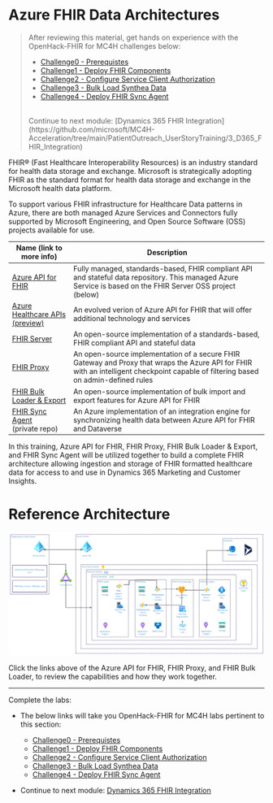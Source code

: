 # Azure FHIR Data Architectures
> After reviewing this material, get hands on experience with the OpenHack-FHIR for MC4H challenges below:
> * [Challenge0 - Prerequistes](https://github.com/microsoft/OpenHack-FHIR/tree/main/MC4H/Challenge0-Prerequistes)
> * [Challenge1 - Deploy FHIR Components](https://github.com/microsoft/OpenHack-FHIR/tree/main/MC4H/Challenge1-DeployFHIR)
> * [Challenge2 - Configure Service Client Authorization](https://github.com/microsoft/OpenHack-FHIR/tree/main/MC4H/Challenge2-AuthSetup)
> * [Challenge3 - Bulk Load Synthea Data](https://github.com/microsoft/OpenHack-FHIR/tree/main/MC4H/Challenge3-BulkLoad)
> * [Challenge4 - Deploy FHIR Sync Agent](https://github.com/microsoft/OpenHack-FHIR/tree/main/MC4H/Challenge4-FHIRSyncAgent)
> <br>
> Continue to next module: [Dynamics 365 FHIR Integration](https://github.com/microsoft/MC4H-Acceleration/tree/main/PatientOutreach_UserStoryTraining/3_D365_FHIR_Integration)

FHIR® (Fast Healthcare Interoperability Resources) is an industry standard for health data storage and exchange. Microsoft is strategically adopting FHIR as the standard format for health data storage and exchange in the Microsoft health data platform. 

To support various FHIR infrastructure for Healthcare Data patterns in Azure, there are both managed Azure Services and Connectors fully supported by Microsoft Engineering, and Open Source Software (OSS) projects available for use. 

| Name (link to more info) | Description |
| --- | --- |
| [Azure API for FHIR](https://docs.microsoft.com/en-us/azure/healthcare-apis/azure-api-for-fhir/overview) | Fully managed, standards-based, FHIR compliant API and stateful data repository. This managed Azure Service is based on the FHIR Server OSS project (below) |
| [Azure Healthcare APIs (preview)](https://azure.microsoft.com/en-us/services/healthcare-apis/) | An evolved verion of Azure API for FHIR that will offer additional technology and services |
| [FHIR Server](https://github.com/microsoft/fhir-server) | An open-source implementation of a standards-based, FHIR compliant API and stateful data |
| [FHIR Proxy](https://github.com/microsoft/fhir-proxy) | An open-source implementation of a secure FHIR Gateway and Proxy that wraps the Azure API for FHIR with an intelligent checkpoint capable of filtering based on admin-defined rules|
| [FHIR Bulk Loader & Export](https://github.com/microsoft/fhir-loader) | An open-source implementation of bulk import and export features for Azure API for FHIR | 
| [FHIR Sync Agent](https://github.com/microsoft/fhir-cds-agent)<br> (private repo)| An Azure implementation of an integration engine for synchronizing health data between Azure API for FHIR and Dataverse |

In this training, Azure API for FHIR, FHIR Proxy, FHIR Bulk Loader & Export, and FHIR Sync Agent will be utilized together to build a complete FHIR architecture allowing ingestion and storage of FHIR formatted healthcare data for access to and use in Dynamics 365 Marketing and Customer Insights.

# Reference Architecture
![Healthcare Data Reference Architecture in Azure](./images/AzureFHIRReferenceDataFlow.png)

Click the links above of the Azure API for FHIR, FHIR Proxy, and FHIR Bulk Loader, to review the capabilities and how they work together. 
***

Complete the labs:

* The below links will take you OpenHack-FHIR for MC4H labs pertinent to this section:
    * [Challenge0 - Prerequistes](https://github.com/microsoft/OpenHack-FHIR/tree/main/MC4H/Challenge0-Prerequistes)
    * [Challenge1 - Deploy FHIR Components](https://github.com/microsoft/OpenHack-FHIR/tree/main/MC4H/Challenge1-DeployFHIR)
    * [Challenge2 - Configure Service Client Authorization](https://github.com/microsoft/OpenHack-FHIR/tree/main/MC4H/Challenge2-AuthSetup)
    * [Challenge3 - Bulk Load Synthea Data](https://github.com/microsoft/OpenHack-FHIR/tree/main/MC4H/Challenge3-BulkLoad)
    * [Challenge4 - Deploy FHIR Sync Agent](https://github.com/microsoft/OpenHack-FHIR/tree/main/MC4H/Challenge4-FHIRSyncAgent)

* Continue to next module: [Dynamics 365 FHIR Integration](https://github.com/microsoft/MC4H-Acceleration/tree/main/PatientOutreach_UserStoryTraining/3_D365_FHIR_Integration)

